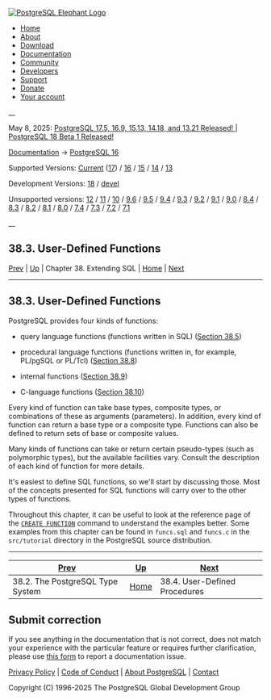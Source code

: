[ ![PostgreSQL Elephant Logo](/media/img/about/press/elephant.png) ](/)

  * [Home](/ "Home")
  * [About](/about/ "About")
  * [Download](/download/ "Download")
  * [Documentation](/docs/ "Documentation")
  * [Community](/community/ "Community")
  * [Developers](/developer/ "Developers")
  * [Support](/support/ "Support")
  * [Donate](/about/donate/ "Donate")
  * [Your account](/account/ "Your account")

__

May 8, 2025: [ PostgreSQL 17.5, 16.9, 15.13, 14.18, and 13.21 Released! ](/about/news/postgresql-175-169-1513-1418-and-1321-released-3072/) | [ PostgreSQL 18 Beta 1 Released! ](/about/news/postgresql-18-beta-1-released-3070/)

[Documentation](/docs/ "Documentation") -> [PostgreSQL
16](/docs/16/index.html)

Supported Versions: [Current](/docs/current/xfunc.html "PostgreSQL 17 -
38.3. User-Defined Functions") ([17](/docs/17/xfunc.html "PostgreSQL 17 -
38.3. User-Defined Functions")) / [16](/docs/16/xfunc.html "PostgreSQL 16 -
38.3. User-Defined Functions") / [15](/docs/15/xfunc.html "PostgreSQL 15 -
38.3. User-Defined Functions") / [14](/docs/14/xfunc.html "PostgreSQL 14 -
38.3. User-Defined Functions") / [13](/docs/13/xfunc.html "PostgreSQL 13 -
38.3. User-Defined Functions")

Development Versions: [18](/docs/18/xfunc.html "PostgreSQL 18 - 38.3. User-
Defined Functions") / [devel](/docs/devel/xfunc.html "PostgreSQL devel -
38.3. User-Defined Functions")

Unsupported versions: [12](/docs/12/xfunc.html "PostgreSQL 12 - 38.3. User-
Defined Functions") / [11](/docs/11/xfunc.html "PostgreSQL 11 - 38.3. User-
Defined Functions") / [10](/docs/10/xfunc.html "PostgreSQL 10 - 38.3. User-
Defined Functions") / [9.6](/docs/9.6/xfunc.html "PostgreSQL 9.6 - 38.3. User-
Defined Functions") / [9.5](/docs/9.5/xfunc.html "PostgreSQL 9.5 - 38.3. User-
Defined Functions") / [9.4](/docs/9.4/xfunc.html "PostgreSQL 9.4 - 38.3. User-
Defined Functions") / [9.3](/docs/9.3/xfunc.html "PostgreSQL 9.3 - 38.3. User-
Defined Functions") / [9.2](/docs/9.2/xfunc.html "PostgreSQL 9.2 - 38.3. User-
Defined Functions") / [9.1](/docs/9.1/xfunc.html "PostgreSQL 9.1 - 38.3. User-
Defined Functions") / [9.0](/docs/9.0/xfunc.html "PostgreSQL 9.0 - 38.3. User-
Defined Functions") / [8.4](/docs/8.4/xfunc.html "PostgreSQL 8.4 - 38.3. User-
Defined Functions") / [8.3](/docs/8.3/xfunc.html "PostgreSQL 8.3 - 38.3. User-
Defined Functions") / [8.2](/docs/8.2/xfunc.html "PostgreSQL 8.2 - 38.3. User-
Defined Functions") / [8.1](/docs/8.1/xfunc.html "PostgreSQL 8.1 - 38.3. User-
Defined Functions") / [8.0](/docs/8.0/xfunc.html "PostgreSQL 8.0 - 38.3. User-
Defined Functions") / [7.4](/docs/7.4/xfunc.html "PostgreSQL 7.4 - 38.3. User-
Defined Functions") / [7.3](/docs/7.3/xfunc.html "PostgreSQL 7.3 - 38.3. User-
Defined Functions") / [7.2](/docs/7.2/xfunc.html "PostgreSQL 7.2 - 38.3. User-
Defined Functions") / [7.1](/docs/7.1/xfunc.html "PostgreSQL 7.1 - 38.3. User-
Defined Functions")

__

38.3. User-Defined Functions  
---  
[Prev](extend-type-system.html "38.2. The PostgreSQL Type System")  | [Up](extend.html "Chapter 38. Extending SQL") | Chapter 38. Extending SQL | [Home](index.html "PostgreSQL 16.9 Documentation") |  [Next](xproc.html "38.4. User-Defined Procedures")  
  
* * *

## 38.3. User-Defined Functions #

PostgreSQL provides four kinds of functions:

  * query language functions (functions written in SQL) ([Section 38.5](xfunc-sql.html "38.5. Query Language \(SQL\) Functions"))

  * procedural language functions (functions written in, for example, PL/pgSQL or PL/Tcl) ([Section 38.8](xfunc-pl.html "38.8. Procedural Language Functions"))

  * internal functions ([Section 38.9](xfunc-internal.html "38.9. Internal Functions"))

  * C-language functions ([Section 38.10](xfunc-c.html "38.10. C-Language Functions"))

Every kind of function can take base types, composite types, or combinations
of these as arguments (parameters). In addition, every kind of function can
return a base type or a composite type. Functions can also be defined to
return sets of base or composite values.

Many kinds of functions can take or return certain pseudo-types (such as
polymorphic types), but the available facilities vary. Consult the description
of each kind of function for more details.

It's easiest to define SQL functions, so we'll start by discussing those. Most
of the concepts presented for SQL functions will carry over to the other types
of functions.

Throughout this chapter, it can be useful to look at the reference page of the
[`CREATE FUNCTION`](sql-createfunction.html "CREATE FUNCTION") command to
understand the examples better. Some examples from this chapter can be found
in `funcs.sql` and `funcs.c` in the `src/tutorial` directory in the PostgreSQL
source distribution.

* * *

[Prev](extend-type-system.html "38.2. The PostgreSQL Type System")  | [Up](extend.html "Chapter 38. Extending SQL") |  [Next](xproc.html "38.4. User-Defined Procedures")  
---|---|---  
38.2. The PostgreSQL Type System  | [Home](index.html "PostgreSQL 16.9 Documentation") |  38.4. User-Defined Procedures  
  
## Submit correction

If you see anything in the documentation that is not correct, does not match
your experience with the particular feature or requires further clarification,
please use [this form](/account/comments/new/16/xfunc.html/) to report a
documentation issue.

[Privacy Policy](/about/privacypolicy) | [Code of Conduct](/about/policies/coc/) | [About PostgreSQL](/about/) | [Contact](/about/contact/)  

Copyright (C) 1996-2025 The PostgreSQL Global Development Group

